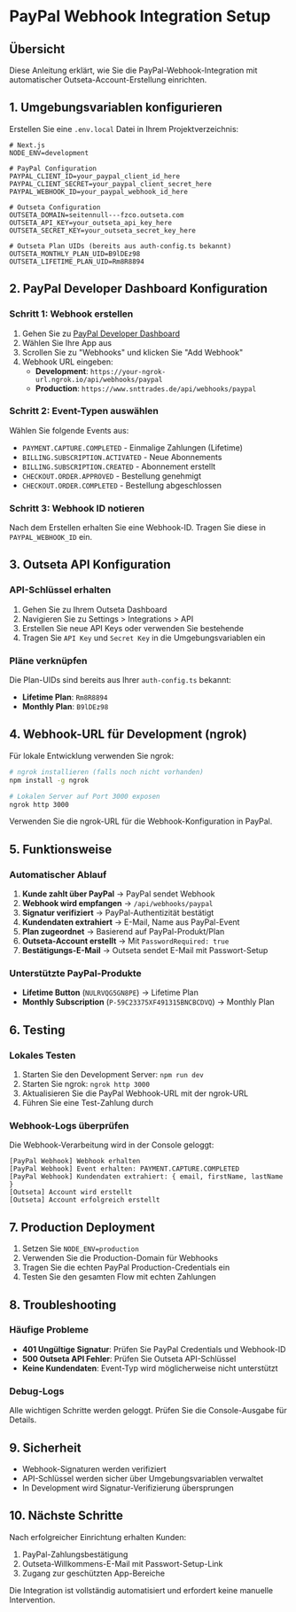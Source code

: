 # PayPal Webhook Integration Setup

## Übersicht

Diese Anleitung erklärt, wie Sie die PayPal-Webhook-Integration mit automatischer Outseta-Account-Erstellung einrichten.

## 1. Umgebungsvariablen konfigurieren

Erstellen Sie eine `.env.local` Datei in Ihrem Projektverzeichnis:

```env
# Next.js
NODE_ENV=development

# PayPal Configuration
PAYPAL_CLIENT_ID=your_paypal_client_id_here
PAYPAL_CLIENT_SECRET=your_paypal_client_secret_here
PAYPAL_WEBHOOK_ID=your_paypal_webhook_id_here

# Outseta Configuration
OUTSETA_DOMAIN=seitennull---fzco.outseta.com
OUTSETA_API_KEY=your_outseta_api_key_here
OUTSETA_SECRET_KEY=your_outseta_secret_key_here

# Outseta Plan UIDs (bereits aus auth-config.ts bekannt)
OUTSETA_MONTHLY_PLAN_UID=B9lDEz98
OUTSETA_LIFETIME_PLAN_UID=Rm8R8894
```

## 2. PayPal Developer Dashboard Konfiguration

### Schritt 1: Webhook erstellen
1. Gehen Sie zu [PayPal Developer Dashboard](https://developer.paypal.com/developer/applications)
2. Wählen Sie Ihre App aus
3. Scrollen Sie zu "Webhooks" und klicken Sie "Add Webhook"
4. Webhook URL eingeben:
   - **Development**: `https://your-ngrok-url.ngrok.io/api/webhooks/paypal`
   - **Production**: `https://www.snttrades.de/api/webhooks/paypal`

### Schritt 2: Event-Typen auswählen
Wählen Sie folgende Events aus:
- `PAYMENT.CAPTURE.COMPLETED` - Einmalige Zahlungen (Lifetime)
- `BILLING.SUBSCRIPTION.ACTIVATED` - Neue Abonnements
- `BILLING.SUBSCRIPTION.CREATED` - Abonnement erstellt
- `CHECKOUT.ORDER.APPROVED` - Bestellung genehmigt
- `CHECKOUT.ORDER.COMPLETED` - Bestellung abgeschlossen

### Schritt 3: Webhook ID notieren
Nach dem Erstellen erhalten Sie eine Webhook-ID. Tragen Sie diese in `PAYPAL_WEBHOOK_ID` ein.

## 3. Outseta API Konfiguration

### API-Schlüssel erhalten
1. Gehen Sie zu Ihrem Outseta Dashboard
2. Navigieren Sie zu Settings > Integrations > API
3. Erstellen Sie neue API Keys oder verwenden Sie bestehende
4. Tragen Sie `API Key` und `Secret Key` in die Umgebungsvariablen ein

### Pläne verknüpfen
Die Plan-UIDs sind bereits aus Ihrer `auth-config.ts` bekannt:
- **Lifetime Plan**: `Rm8R8894`
- **Monthly Plan**: `B9lDEz98`

## 4. Webhook-URL für Development (ngrok)

Für lokale Entwicklung verwenden Sie ngrok:

```bash
# ngrok installieren (falls noch nicht vorhanden)
npm install -g ngrok

# Lokalen Server auf Port 3000 exposen
ngrok http 3000
```

Verwenden Sie die ngrok-URL für die Webhook-Konfiguration in PayPal.

## 5. Funktionsweise

### Automatischer Ablauf
1. **Kunde zahlt über PayPal** → PayPal sendet Webhook
2. **Webhook wird empfangen** → `/api/webhooks/paypal`
3. **Signatur verifiziert** → PayPal-Authentizität bestätigt
4. **Kundendaten extrahiert** → E-Mail, Name aus PayPal-Event
5. **Plan zugeordnet** → Basierend auf PayPal-Produkt/Plan
6. **Outseta-Account erstellt** → Mit `PasswordRequired: true`
7. **Bestätigungs-E-Mail** → Outseta sendet E-Mail mit Passwort-Setup

### Unterstützte PayPal-Produkte
- **Lifetime Button** (`NULRVQG5GN8PE`) → Lifetime Plan
- **Monthly Subscription** (`P-59C23375XF491315BNCBCDVQ`) → Monthly Plan

## 6. Testing

### Lokales Testen
1. Starten Sie den Development Server: `npm run dev`
2. Starten Sie ngrok: `ngrok http 3000`
3. Aktualisieren Sie die PayPal Webhook-URL mit der ngrok-URL
4. Führen Sie eine Test-Zahlung durch

### Webhook-Logs überprüfen
Die Webhook-Verarbeitung wird in der Console geloggt:
```
[PayPal Webhook] Webhook erhalten
[PayPal Webhook] Event erhalten: PAYMENT.CAPTURE.COMPLETED
[PayPal Webhook] Kundendaten extrahiert: { email, firstName, lastName }
[Outseta] Account wird erstellt
[Outseta] Account erfolgreich erstellt
```

## 7. Production Deployment

1. Setzen Sie `NODE_ENV=production`
2. Verwenden Sie die Production-Domain für Webhooks
3. Tragen Sie die echten PayPal Production-Credentials ein
4. Testen Sie den gesamten Flow mit echten Zahlungen

## 8. Troubleshooting

### Häufige Probleme
- **401 Ungültige Signatur**: Prüfen Sie PayPal Credentials und Webhook-ID
- **500 Outseta API Fehler**: Prüfen Sie Outseta API-Schlüssel
- **Keine Kundendaten**: Event-Typ wird möglicherweise nicht unterstützt

### Debug-Logs
Alle wichtigen Schritte werden geloggt. Prüfen Sie die Console-Ausgabe für Details.

## 9. Sicherheit

- Webhook-Signaturen werden verifiziert
- API-Schlüssel werden sicher über Umgebungsvariablen verwaltet
- In Development wird Signatur-Verifizierung übersprungen

## 10. Nächste Schritte

Nach erfolgreicher Einrichtung erhalten Kunden:
1. PayPal-Zahlungsbestätigung
2. Outseta-Willkommens-E-Mail mit Passwort-Setup-Link
3. Zugang zur geschützten App-Bereiche

Die Integration ist vollständig automatisiert und erfordert keine manuelle Intervention. 
